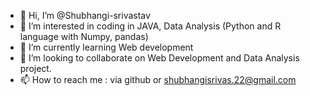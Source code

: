 - 👋 Hi, I’m @Shubhangi-srivastav
- 👀 I’m interested in coding in JAVA, Data Analysis (Python and R language with Numpy, pandas) 
- 🌱 I’m currently learning Web development
- 💞️ I’m looking to collaborate on Web Development and Data Analysis project.
- 📫 How to reach me : via github or shubhangisrivas.22@gmail.com

<!---
Shubhangi-srivastav/Shubhangi-srivastav is a ✨ special ✨ repository because its `README.md` (this file) appears on your GitHub profile.
You can click the Preview link to take a look at your changes.
--->
